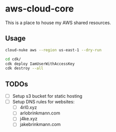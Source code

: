 # aws-cloud-core

This is a place to house my AWS shared resources.

## Usage

```sh
cloud-nuke aws --region us-east-1 --dry-run
```

```sh
cd cdk/
cdk deploy IamUserWithAccessKey
cdk destroy --all
```

## TODOs

- [ ] Setup s3 bucket for static hosting
- [ ] Setup DNS rules for websites:
  - [ ] 4rl0.xyz
  - [ ] arlobrinkmann.com
  - [ ] j4ke.xyz
  - [ ] jakebrinkmann.com
